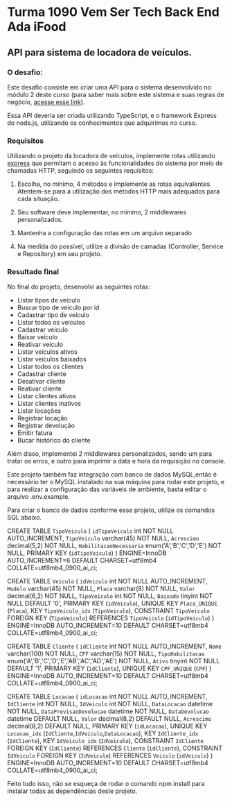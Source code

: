# Turma 1090 Vem Ser Tech Back End Ada iFood

## API para sistema de locadora de veículos.


### O desafio:

Este desafio consiste em criar uma API para o sistema desenvolvido no módulo 2 deste curso (para saber mais sobre este sistema e suas regras de negócio, [acesse esse link](https://github.com/JVwolfart/projeto-locadora-ada-grupo)). 

Essa API deveria ser criada utilizando TypeScript, e o framework Express do node.js, utilizando os conhecimentos que adquirimos no curso.


### Requisitos

Utilizando o projeto da locadora de veículos, implemente rotas utilizando [express](https://expressjs.com/pt-br/) que permitam o acesso às funcionalidades do sistema por meio de chamadas HTTP, seguindo os seguintes requisitos:
1. Escolha, no mínimo, 4 métodos e implemente as rotas equivalentes. Atentem-se para a utilização dos métodos HTTP mais adequados para cada situação.

2. Seu software deve implementar, no mínimo, 2 middlewares personalizados.

3. Mantenha a configuração das rotas em um arquivo separado
  
4. Na medida do possível, utilize a divisão de camadas (Controller, Service e Repository) em seu projeto.

### Resultado final

No final do projeto, desenvolvi as seguintes rotas:

- Listar tipos de veículo
- Buscar tipo de veículo por id
- Cadastrar tipo de veículo
- Listar todos os veículos
- Cadastrar veículo
- Baixar veículo
- Reativar veículo
- Listar veículos ativos
- Listar veículos baixados
- Listar todos os clientes
- Cadastrar cliente
- Desativar cliente
- Reativar cliente
- Listar clientes ativos
- Listar clientes inativos
- Listar locações
- Registrar locação
- Registrar devolução
- Emitir fatura
- Bucar histórico do cliente

Além disso, implementei 2 middlewares personalizados, sendo um para tratar os erros, e outro para imprimir a data e hora da requisição no console.

Este projeto também faz integração com banco de dados MySQL,então é necessário ter o MySQL instalado na sua máquina para rodar este projeto, e para realizar a configuração das variáveis de ambiente, basta editar o arquivo .env.example.

Para criar o banco de dados conforme esse projeto, utilize os comandos SQL abaixo.

CREATE TABLE `TipoVeiculo` (
  `idTipoVeiculo` int NOT NULL AUTO_INCREMENT,
  `TipoVeiculo` varchar(45) NOT NULL,
  `Acrescimo` decimal(5,2) NOT NULL,
  `HabilitacaoNecessaria` enum('A','B','C','D','E') NOT NULL,
  PRIMARY KEY (`idTipoVeiculo`)
) ENGINE=InnoDB AUTO_INCREMENT=6 DEFAULT CHARSET=utf8mb4 COLLATE=utf8mb4_0900_ai_ci;

CREATE TABLE `Veiculo` (
  `idVeiculo` int NOT NULL AUTO_INCREMENT,
  `Modelo` varchar(45) NOT NULL,
  `Placa` varchar(8) NOT NULL,
  `Valor` decimal(6,2) NOT NULL,
  `TipoVeiculo` int NOT NULL,
  `Baixado` tinyint NOT NULL DEFAULT '0',
  PRIMARY KEY (`idVeiculo`),
  UNIQUE KEY `Placa_UNIQUE` (`Placa`),
  KEY `TipoVeiculo_idx` (`TipoVeiculo`),
  CONSTRAINT `TipoVeiculo` FOREIGN KEY (`TipoVeiculo`) REFERENCES `TipoVeiculo` (`idTipoVeiculo`)
) ENGINE=InnoDB AUTO_INCREMENT=10 DEFAULT CHARSET=utf8mb4 COLLATE=utf8mb4_0900_ai_ci;

CREATE TABLE `Cliente` (
  `idCliente` int NOT NULL AUTO_INCREMENT,
  `Nome` varchar(100) NOT NULL,
  `CPF` varchar(15) NOT NULL,
  `TipoHabilitacao` enum('A','B','C','D','E','AB','AC','AD','AE') NOT NULL,
  `Ativo` tinyint NOT NULL DEFAULT '1',
  PRIMARY KEY (`idCliente`),
  UNIQUE KEY `CPF_UNIQUE` (`CPF`)
) ENGINE=InnoDB AUTO_INCREMENT=10 DEFAULT CHARSET=utf8mb4 COLLATE=utf8mb4_0900_ai_ci;

CREATE TABLE `Locacao` (
  `idLocacao` int NOT NULL AUTO_INCREMENT,
  `IdCliente` int NOT NULL,
  `IdVeiculo` int NOT NULL,
  `DataLocacao` datetime NOT NULL,
  `DataPrevisaoDevolucao` datetime NOT NULL,
  `DataDevolucao` datetime DEFAULT NULL,
  `Valor` decimal(8,2) DEFAULT NULL,
  `Acrescimo` decimal(8,2) DEFAULT NULL,
  PRIMARY KEY (`idLocacao`),
  UNIQUE KEY `Locacao_idx` (`IdCliente`,`IdVeiculo`,`DataLocacao`),
  KEY `IdCliente_idx` (`IdCliente`),
  KEY `IdVeiculo_idx` (`IdVeiculo`),
  CONSTRAINT `IdCliente` FOREIGN KEY (`IdCliente`) REFERENCES `Cliente` (`idCliente`),
  CONSTRAINT `IdVeiculo` FOREIGN KEY (`IdVeiculo`) REFERENCES `Veiculo` (`idVeiculo`)
) ENGINE=InnoDB AUTO_INCREMENT=10 DEFAULT CHARSET=utf8mb4 COLLATE=utf8mb4_0900_ai_ci;


Feito tudo isso, não se esqueça de rodar o comando npm install para instalar todas as dependências deste projeto.
